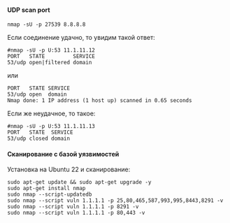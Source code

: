 #### UDP scan port

```
nmap -sU -p 27539 8.8.8.8
```


Если соединение удачно, то увидим такой ответ:

```
#nmap -sU -p U:53 11.1.11.12
PORT   STATE         SERVICE
53/udp open|filtered domain
```

или

```
PORT   STATE SERVICE
53/udp open  domain
Nmap done: 1 IP address (1 host up) scanned in 0.65 seconds
```

Если же неудачное, то такое:

```
#nmap -sU -p U:53 11.1.11.13
PORT   STATE  SERVICE
53/udp closed domain
```



#### Сканирование с базой уязвимостей

Установка на Ubuntu 22 и сканирование:
```
sudo apt-get update && sudo apt-get upgrade -y
sudo apt-get install nmap
sudo nmap --script-updatedb
sudo nmap --script vuln 1.1.1.1 -p 25,80,465,587,993,995,8443,8291 -v
sudo nmap --script vuln 1.1.1.1 -p 8291 -v
sudo nmap --script vuln 1.1.1.1 -p 80,443 -v
```
